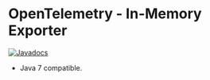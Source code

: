 # OpenTelemetry - In-Memory Exporter

[![Javadocs][javadoc-image]][javadoc-url]

* Java 7 compatible.

[javadoc-image]: https://www.javadoc.io/badge/io.opentelemetry/opentelemetry-exporters-inmemory.svg
[javadoc-url]: https://www.javadoc.io/doc/io.opentelemetry/opentelemetry-exporters-inmemory